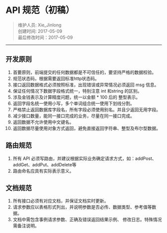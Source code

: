 # API 规范（初稿）
> 维护人员: Xie_Jinlong  
> 创建时间: 2017-05-09  
> 最后修改时间：2017-05-09

---

## 开发原则
1. 首要原则，前端提交的任何数据都是不可信任的，要坚持严格的数据校验。
2. 规范状态码，根据需要返回标准http状态码。
3. 接口返回数据格式必须按照标准，出现错误或异常情况必须返回 msg 信息。
4. 保证任何情况下数据字段格式统一，特别注意 int 和string 的区别。
5. 涉及金钱表示及计算精度问题，统一以金额 * 100 后的 整型表示。
6. 返回字段名统一使用小写，多个单词组合统一使用下划线分割。
7. 严格禁止返回数据库字段名，所有字段必须使用别名。并且少返回无用字段。
8. 减少接口数量，能同一接口完成的业务，尽量在同一接口完成。
9. 返回数据不允许使用中文键名。
10. 返回数据尽量使用对象方式返回，避免直接返回字符串、整型及布尔型数据。

## 路由规范
1. 所有 API 必须写路由，并建议根据实际业务确定请求方式，如：addPost、addGet、addPut、addDelete等
2. 路由命名应具有实际表示意义。

## 文档规范
1. 所有接口必须有对应文档，并保证文档实时更新。
2. 请求参数应以表格形式列出，并说明参数是否必传、数据类型、参考值等数据。
3. 文档中需包含事例请求参数、正确及错误返回结果示例、 修改日志。特殊情况需备注说明。

